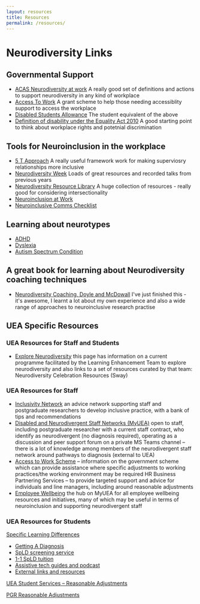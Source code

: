 ```yaml
---
layout: resources
title: Resources
permalink: /resources/
---
```


# Neurodiversity Links

## Governmental Support 
- [ACAS Neurodiversity at work](https://www.acas.org.uk/neurodiversity-at-work) A really good set of definitions and actions to support neurodiversity in any kind of workplace
- [Access To Work](https://www.gov.uk/access-to-work) A grant scheme to help those needing accessiblity support to access the workplace
- [Disabled Students Allowance](https://www.gov.uk/disabled-students-allowance-dsa) The student equivalent of the above
- [Definition of disability under the Equality Act 2010](https://www.gov.uk/definition-of-disability-under-equality-act-2010) A good starting point to think about workplace rights and potetnial discrimination

## Tools for Neuroinclusion in the workplace
- [5 T Approach](https://blogs.ed.ac.uk/dsn-teaching/2023/05/29/the-5-t-approach/) A really useful framework work for making superviosry relationships more inclusive
- [Neurodiversity Week](https://www.neurodiversityweek.com/) Loads of great resources and recorded talks from previous years
- [Neurodiversity Resource Library](https://ndconnection.co.uk/resources) A huge collection of resources - really good for considering intersectionality
- [Neuroinclusion at Work](https://www.cipd.org/uk/knowledge/guides/neuroinclusion-work/)
- [Neuroinclusive Comms Checklist](https://georgiabroome.substack.com/p/introducing-the-neuroinclusive-communications-c87?utm_campaign=post&utm_medium=web)

## Learning about neurotypes 
- [ADHD](https://adhduk.co.uk/videos/)
- [Dyslexia](https://www.thedyslexiainitiative.org/some-of-our-favorite-videos)
- [Autism Spectrum Condition](https://www.autism.org.uk/advice-and-guidance/what-is-autism)

## A great book for learning about Neurodiversity coaching techniques
- [Neurodiversity Coaching, Doyle and McDowall](https://www.routledge.com/Neurodiversity-Coaching-A-Psychological-Approach-to-Supporting-Neurodivergent-Talent-and-Career-Potential/Doyle-McDowall/p/book/9781032436524?srsltid=AfmBOooci1R7y1_862g94_9a4hvxOXzUdPqczSaOgRqZtt1hG6SvAOCp) I've just finished this - it's awesome, I learnt a lot about my own experience and also a wide range of approaches to neuroinclusive research practise

## UEA Specific Resources 

### UEA Resources for Staff and Students
- [Explore Neurodiversity](https://my.uea.ac.uk/divisions/student-services/learning-enhancement/specific-learning-difficulties/explore-neurodiversity) this page has information on a current programme facilitated by the Learning Enhancement Team to explore neurodiversity and also links to a set of resources curated by that team:  Neurodiversity Celebration Resources (Sway)

### UEA Resources for Staff
- [Inclusivity Network](https://my.uea.ac.uk/divisions/student-services/learning-enhancement/information-for-staff/inclusivity-network) 
  an advice network supporting staff and postgraduate researchers to develop inclusive practice, with a bank of tips and recommendations
- [Disabled and Neurodivergent Staff Networks (MyUEA)](https://my.uea.ac.uk/divisions/people-and-culture/organisational-development-services/equality-diversity-inclusion-wellbeing/networks/disabled-and-neurodivergent-staff-networks) open to staff, including postgraduate researcher with a current staff contract, who identify as neurodivergent (no diagnosis required), operating as a discussion and peer support forum on a private MS Teams channel – there is a lot of knowledge among members of the neurodivergent staff network around pathways to diagnosis (external to UEA)
- [Access to Work Scheme](https://my.uea.ac.uk/divisions/people-and-culture/organisational-development-services/equality-diversity-inclusion-wellbeing/access-to-work-schemes/access-to-work-scheme) – information on the government scheme which can provide assistance where specific adjustments to working practices/the working environment may be required
HR Business Partnering Services – to provide targeted support and advice for individuals and line managers, including around reasonable adjustments
- [Employee Wellbeing](https://my.uea.ac.uk/divisions/people-and-culture/organisational-development-services/equality-diversity-inclusion-wellbeing/wellbeing) the hub on MyUEA for all employee wellbeing resources and initiatives, many of which may be useful in terms of neuroinclusion and supporting neurodivergent staff

### UEA Resources for Students
[Specific Learning Differences](https://my.uea.ac.uk/divisions/student-services/learning-enhancement/specific-learning-difficulties) 
- [Getting A Diagnosis](https://my.uea.ac.uk/divisions/student-services/learning-enhancement/specific-learning-difficulties/getting-a-diagnosis) 
- [SpLD screening service](https://my.uea.ac.uk/divisions/student-services/learning-enhancement/specific-learning-difficulties/i-don-t-have-a-diagnosis1)
- [1-1 SpLD tuition](https://my.uea.ac.uk/divisions/student-services/learning-enhancement/specific-learning-difficulties/specialist-tuition)
- [Assistive tech guides and podcast](https://my.uea.ac.uk/divisions/student-services/learning-enhancement/specific-learning-difficulties/specialist-tuition/spld-resources)
- [External links and resources](https://my.uea.ac.uk/divisions/student-services/learning-enhancement/specific-learning-difficulties/further-information-and-external-links)

[UEA Student Services – Reasonable Adjustments](https://my.uea.ac.uk/divisions/student-services/wellbeing/help-for-students-with-disabilities/reasonable-adjustments)

[PGR Reasonable Adjustments](https://my.uea.ac.uk/divisions/research-and-innovation/postgraduate-research/information-for-supervisors-and-examiners/pgr-reasonable-adjustments)

